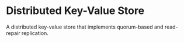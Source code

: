 # Distributed Key-Value Store

A distributed key-value store that implements quorum-based and read-repair replication.
